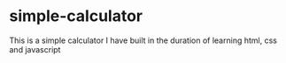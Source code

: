 # simple-calculator
This is a simple calculator I have built in the duration of learning html, css and javascript

